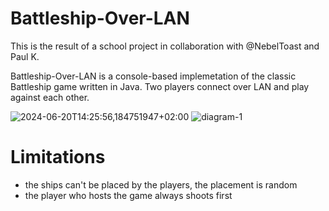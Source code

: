 # Battleship-Over-LAN
This is the result of a school project in collaboration with @NebelToast and Paul K.

Battleship-Over-LAN is a console-based implemetation of the classic Battleship game written in Java. Two players connect over LAN and play against each other.

![2024-06-20T14:25:56,184751947+02:00](https://github.com/SebastianStork/battleship-over-lan/assets/135617712/e55e41e1-001f-4e1d-bef9-936b143d6354)
![diagram-1](https://github.com/SebastianStork/battleship-over-lan/assets/102417220/0c4cb993-57fc-41de-97c8-e5a350b0b7e5)




# Limitations
- the ships can't be placed by the players, the placement is random
- the player who hosts the game always shoots first
